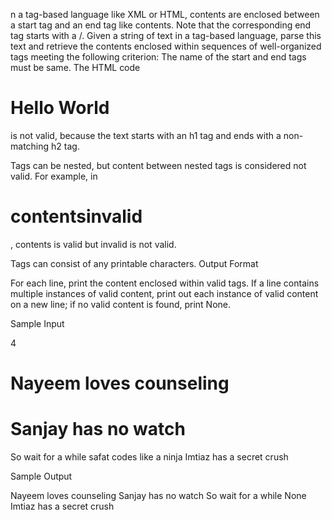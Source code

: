 n a tag-based language like XML or HTML, contents are enclosed between a start tag and an end tag like <tag>contents</tag>.
Note that the corresponding end tag starts with a /. Given a string of text in a tag-based language, parse this text and
retrieve the contents enclosed within sequences of well-organized tags meeting the following criterion: The name of the start
and end tags must be same. The HTML code <h1>Hello World</h2> is not valid, because the text starts with an h1 tag and ends 
with a non-matching h2 tag.

Tags can be nested, but content between nested tags is considered not valid. For example, in <h1><a>contents</a>invalid</h1>, 
contents is valid but invalid is not valid.

Tags can consist of any printable characters.
Output Format

For each line, print the content enclosed within valid tags.
If a line contains multiple instances of valid content, print out each instance of valid content on a new line; if no valid content is found, print None.

Sample Input

4
<h1>Nayeem loves counseling</h1>
<h1><h1>Sanjay has no watch</h1></h1><par>So wait for a while</par>
<Amee>safat codes like a ninja</amee>
<SA premium>Imtiaz has a secret crush</SA premium>

Sample Output

Nayeem loves counseling
Sanjay has no watch
So wait for a while
None
Imtiaz has a secret crush
